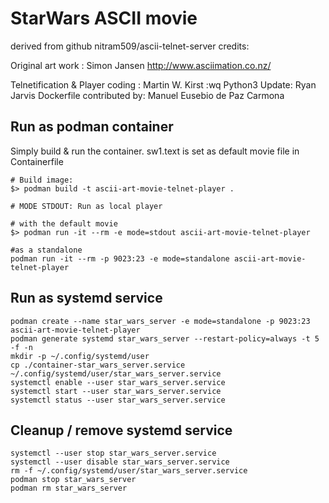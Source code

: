 StarWars ASCII movie
=============================
derived from github nitram509/ascii-telnet-server
credits:

Original art work : Simon Jansen http://www.asciimation.co.nz/

Telnetification & Player coding : Martin W. Kirst
:wq
Python3 Update: Ryan Jarvis Dockerfile contributed by: Manuel Eusebio de Paz Carmona


Run as podman container
-----------------------

Simply build & run the container.  sw1.text is set as default movie file in Containerfile

    # Build image:
    $> podman build -t ascii-art-movie-telnet-player .
    
    # MODE STDOUT: Run as local player
    
    # with the default movie
    $> podman run -it --rm -e mode=stdout ascii-art-movie-telnet-player
    
    #as a standalone
    podman run -it --rm -p 9023:23 -e mode=standalone ascii-art-movie-telnet-player
    
Run as systemd service
-----------------------
```
podman create --name star_wars_server -e mode=standalone -p 9023:23 ascii-art-movie-telnet-player
podman generate systemd star_wars_server --restart-policy=always -t 5 -f -n
mkdir -p ~/.config/systemd/user
cp ./container-star_wars_server.service ~/.config/systemd/user/star_wars_server.service
systemctl enable --user star_wars_server.service
systemctl start --user star_wars_server.service
systemctl status --user star_wars_server.service
``` 
Cleanup / remove systemd service
-----------------------
```
systemctl --user stop star_wars_server.service
systemctl --user disable star_wars_server.service
rm -f ~/.config/systemd/user/star_wars_server.service
podman stop star_wars_server
podman rm star_wars_server
